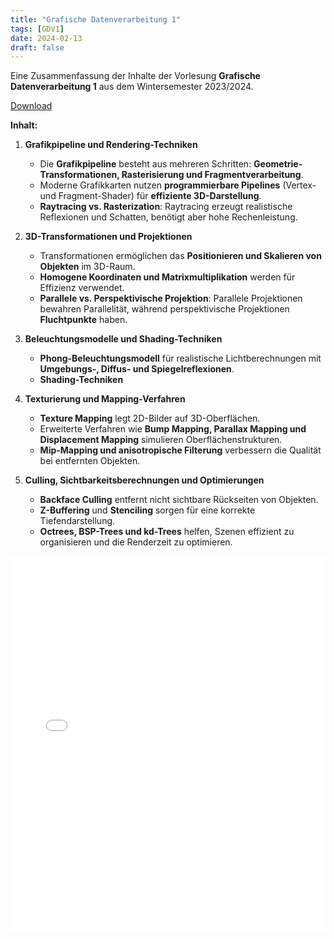 ```yaml
---
title: "Grafische Datenverarbeitung 1"
tags: [GDV1]
date: 2024-02-13
draft: false
---
```

Eine Zusammenfassung der Inhalte der Vorlesung **Grafische Datenverarbeitung 1** aus dem Wintersemester 2023/2024. 

<a href="./Elective/Visual/GDV1/JSN_GDV1_Summary.pdf" target="_blank">Download</a>

**Inhalt:**
1. **Grafikpipeline und Rendering-Techniken**  
   - Die **Grafikpipeline** besteht aus mehreren Schritten: **Geometrie-Transformationen, Rasterisierung und Fragmentverarbeitung**.  
   - Moderne Grafikkarten nutzen **programmierbare Pipelines** (Vertex- und Fragment-Shader) für **effiziente 3D-Darstellung**.  
   - **Raytracing vs. Rasterization**: Raytracing erzeugt realistische Reflexionen und Schatten, benötigt aber hohe Rechenleistung.  

2. **3D-Transformationen und Projektionen**  
   - Transformationen ermöglichen das **Positionieren und Skalieren von Objekten** im 3D-Raum.  
   - **Homogene Koordinaten und Matrixmultiplikation** werden für Effizienz verwendet.  
   - **Parallele vs. Perspektivische Projektion**: Parallele Projektionen bewahren Parallelität, während perspektivische Projektionen **Fluchtpunkte** haben.  

3. **Beleuchtungsmodelle und Shading-Techniken**  
   - **Phong-Beleuchtungsmodell** für realistische Lichtberechnungen mit **Umgebungs-, Diffus- und Spiegelreflexionen**.  
   - **Shading-Techniken**

4. **Texturierung und Mapping-Verfahren**  
   - **Texture Mapping** legt 2D-Bilder auf 3D-Oberflächen.  
   - Erweiterte Verfahren wie **Bump Mapping, Parallax Mapping und Displacement Mapping** simulieren Oberflächenstrukturen.  
   - **Mip-Mapping und anisotropische Filterung** verbessern die Qualität bei entfernten Objekten.  

5. **Culling, Sichtbarkeitsberechnungen und Optimierungen**  
   - **Backface Culling** entfernt nicht sichtbare Rückseiten von Objekten.  
   - **Z-Buffering** und **Stenciling** sorgen für eine korrekte Tiefendarstellung.  
   - **Octrees, BSP-Trees und kd-Trees** helfen, Szenen effizient zu organisieren und die Renderzeit zu optimieren.  

<div style="text-align: center;">
    <iframe src="./Elective/Visual/GDV1/JSN_GDV1_Summary.pdf" width="100%" height="600px" style="border: none;"></iframe>
</div>